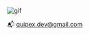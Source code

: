 ![gif](https://media.discordapp.net/attachments/764633309899653121/949116011070779462/ezgif-3-df032e241058.gif)

📬 [quipex.dev@gmail.com](mailto:quipex.dev@gmail.com)

<!--
**Quipex/Quipex** is a ✨ _special_ ✨ repository because its `README.md` (this file) appears on your GitHub profile.

Here are some ideas to get you started:

- 🔭 I’m currently working on ...
- 🌱 I’m currently learning ...
- 👯 I’m looking to collaborate on ...
- 🤔 I’m looking for help with ...
- 💬 Ask me about ...
- 📫 How to reach me: ...
- 😄 Pronouns: ...
- ⚡ Fun fact: ...
-->
